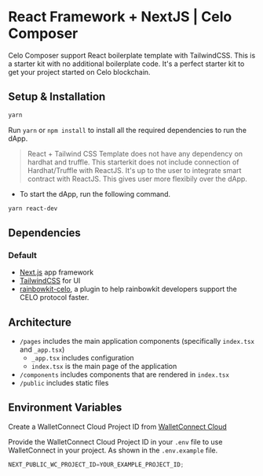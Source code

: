 # React Framework + NextJS | Celo Composer

Celo Composer support React boilerplate template with TailwindCSS. This is a starter kit with no additional boilerplate code. It's a perfect starter kit to get your project started on Celo blockchain.

## Setup & Installation

```bash
yarn
```

Run `yarn` or `npm install` to install all the required dependencies to run the dApp.

> React + Tailwind CSS Template does not have any dependency on hardhat and truffle.
> This starterkit does not include connection of Hardhat/Truffle with ReactJS. It's up to the user to integrate smart contract with ReactJS. This gives user more flexibily over the dApp.

- To start the dApp, run the following command.

```bash
yarn react-dev
```

## Dependencies

### Default

- [Next.js](https://nextjs.org/) app framework
- [TailwindCSS](https://tailwindcss.com/) for UI
- [rainbowkit-celo](https://www.npmjs.com/package/@celo/rainbowkit-celo), a plugin to help rainbowkit developers support the CELO protocol faster.

## Architecture

- `/pages` includes the main application components (specifically `index.tsx` and `_app.tsx`)
  - `_app.tsx` includes configuration
  - `index.tsx` is the main page of the application
- `/components` includes components that are rendered in `index.tsx`
- `/public` includes static files

## Environment Variables

Create a WalletConnect Cloud Project ID from [WalletConnect Cloud](https://cloud.walletconnect.com/)

Provide the WalletConnect Cloud Project ID in your `.env` file to use WalletConnect in your project. As shown in the `.env.example` file.


```typescript
NEXT_PUBLIC_WC_PROJECT_ID=YOUR_EXAMPLE_PROJECT_ID;
```
